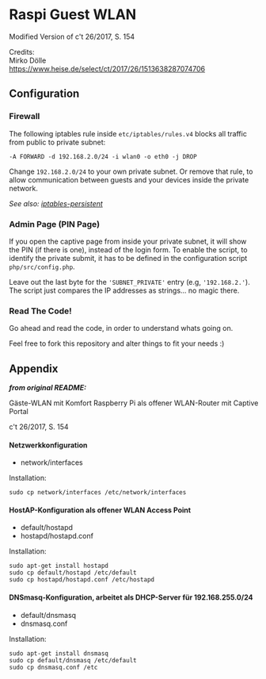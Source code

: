 # Raspi Guest WLAN
Modified Version of c't 26/2017, S. 154

Credits:   
Mirko Dölle  
https://www.heise.de/select/ct/2017/26/1513638287074706

## Configuration

### Firewall

The following iptables rule inside ```etc/iptables/rules.v4```
blocks all traffic from public to private subnet:
   
```-A FORWARD -d 192.168.2.0/24 -i wlan0 -o eth0 -j DROP```   

Change ```192.168.2.0/24``` to your own private subnet.
Or remove that rule, to allow communication between guests and your devices
inside the private network.

*See also: [iptables-persistent](https://www.google.de/search?q=iptables-persistent)*

### Admin Page (PIN Page)

If you open the captive page from inside your private subnet, it will show the PIN (if there is one),
instead of the login form. To enable the script, to identify the private submit, it has to be defined in
the configuration script ```php/src/config.php```.

Leave out the last byte for the ```'SUBNET_PRIVATE'``` entry (e.g,  ```'192.168.2.'```). The script just compares the IP addresses as strings...
no magic there.

### Read The Code!

Go ahead and read the code, in order to understand whats going on.

Feel free to fork this repository and alter things to fit your needs :)

## Appendix

***from original README:***


Gäste-WLAN mit Komfort
Raspberry Pi als offener WLAN-Router mit Captive Portal

c't 26/2017, S. 154

#### Netzwerkkonfiguration
 - network/interfaces  
 
Installation:  
 ```
 sudo cp network/interfaces /etc/network/interfaces
 ```  

#### HostAP-Konfiguration als offener WLAN Access Point
 - default/hostapd
 - hostapd/hostapd.conf  

Installation:  
 ```
 sudo apt-get install hostapd  
 sudo cp default/hostapd /etc/default  
 sudo cp hostapd/hostapd.conf /etc/hostapd
 ```  

#### DNSmasq-Konfiguration, arbeitet als DHCP-Server für 192.168.255.0/24
 - default/dnsmasq
 - dnsmasq.conf                   

Installation:                        
```      
sudo apt-get install dnsmasq
sudo cp default/dnsmasq /etc/default
sudo cp dnsmasq.conf /etc
```
